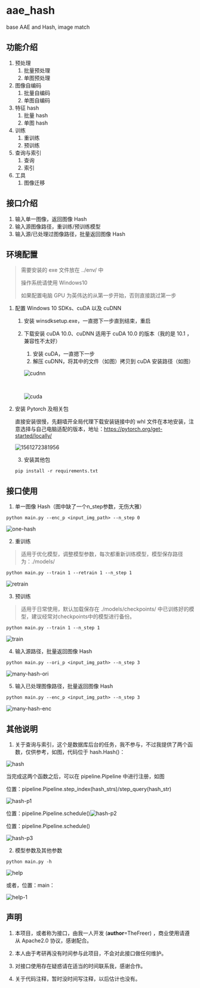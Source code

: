 

# aae_hash

base AAE and Hash, image match

## 功能介绍

1. 预处理
   1. 批量预处理
   2. 单图预处理
2. 图像自编码
   1. 批量自编码
   2. 单图自编码
3. 特征 hash
   1. 批量 hash
   2. 单图 hash
4. 训练
   1. 重训练
   2. 预训练
5. 查询与索引
   1. 查询
   2. 索引
6. 工具
   1. 图像迁移

## 接口介绍

1. 输入单一图像，返回图像 Hash
2. 输入源图像路径，重训练/预训练模型
3. 输入源/已处理过图像路径，批量返回图像 Hash

## 环境配置

> 需要安装的 exe 文件放在 ../env/ 中
>
> 操作系统请使用 Windows10
>
> 如果配置电脑 GPU 为英伟达的从第一步开始，否则直接跳过第一步

1. 配置 Windows 10 SDKs、cuDA 以及 cuDNN

   1. 安装 winsdksetup.exe，一直摁下一步直到结束，重启

   2. 下载安装 cuDA 10.0、cuDNN 适用于 cuDA 10.0 的版本（我的是 10.1 ，兼容性不太好）

      1. 安装 cuDA，一直摁下一步
      2. 解压 cuDNN，将其中的文件（如图）拷贝到 cuDA 安装路径（如图）

      ![cudnn](README.assets/cudnn.PNG)

      ​	

      ![cuda](README.assets/cuda.png)

2. 安装 Pytorch 及相关包

   直接安装很慢，先翻墙开全局代理下载安装链接中的 whl 文件在本地安装，注意选择与自己电脑适配的版本，地址：<https://pytorch.org/get-started/locally/>

   ![1561272381956](README.assets/1561272381956.png)

   3. 安装其他包

   ```
   pip install -r requirements.txt
   ```

   

## 接口使用

1. 单一图像 Hash（图中缺了一个n_step参数，无伤大雅）

```
python main.py --enc_p <input_img_path> --n_step 0
```

![one-hash](README.assets/one-hash.png)

2. 重训练

> 适用于优化模型，调整模型参数，每次都重新训练模型，模型保存路径为：./models/

```
python main.py --train 1 --retrain 1 --n_step 1
```

![retrain](README.assets/retrain.png)

3. 预训练

> 适用于日常使用，默认加载保存在 ./models/checkpoints/ 中已训练好的模型，建议经常对checkpoints中的模型进行备份。

```
python main.py --train 1 --n_step 1
```

![train](README.assets/train.png)

4. 输入源路径，批量返回图像 Hash

```
python main.py --ori_p <input_img_path> --n_step 3
```

![many-hash-ori](README.assets/many-hash-ori.png)

5. 输入已处理图像路径，批量返回图像 Hash

```
python main.py --enc_p <input_img_path> --n_step 3
```

![many-hash-enc](README.assets/many-hash-enc.png)

## 其他说明

1. 关于查询与索引，这个是数据库后台的任务，我不参与，不过我提供了两个函数，仅供参考，如图，代码位于 hash.Hash()：

![hash](README.assets/hash.PNG)



当完成这两个函数之后，可以在 pipeline.Pipeline 中进行注册，如图

位置：pipeline.Pipeline.step_index(hash_strs)/step_query(hash_str)

![hash-p1](README.assets/hash-p1.PNG)



位置：pipeline.Pipeline.schedule()![hash-p2](README.assets/hash-p2.PNG)



位置：pipeline.Pipeline.schedule()

![hash-p3](README.assets/hash-p3.PNG)

2. 模型参数及其他参数

```
python main.py -h
```

![help](README.assets/help.png)

或者，位置：main：

![help-1](README.assets/help-1.PNG)



## 声明

1. 本项目，或者称为接口，由我一人开发 (__author__=TheFreer) ，商业使用请遵从 Apache2.0 协议，感谢配合。

2. 本人由于考研再没有时间参与此项目，不会对此接口做任何维护。
3. 对接口使用存在疑惑请在适当的时间联系我，感谢合作。
4. 关于代码注释，暂时没时间写注释，以后估计也没有。
